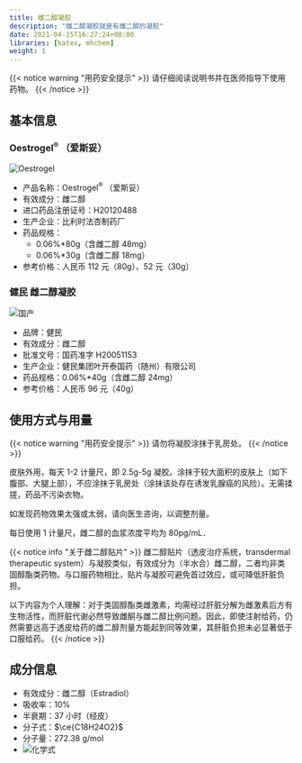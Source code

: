 ```yaml
---
title: 雌二醇凝胶
description: "雌二醇凝胶就是有雌二醇的凝胶"
date: 2021-04-15T16:27:24+08:00
libraries: [katex, mhchem]
weight: 1
---
```


{{< notice warning "用药安全提示" >}}
请仔细阅读说明书并在医师指导下使用药物。
{{< /notice >}}

## 基本信息

### Oestrogel<sup>&reg;</sup> （爱斯妥）

![Oestrogel](/images/Oestrogel.jpg)

- 产品名称：Oestrogel<sup>&reg;</sup> （爱斯妥）
- 有效成分：雌二醇
- 进口药品注册证号：H20120488
- 生产企业：比利时法杏制药厂
- 药品规格：
  - 0.06%\*80g（含雌二醇 48mg）
  - 0.06%\*30g（含雌二醇 18mg）
- 参考价格：人民币 112 元（80g）、52 元（30g）

### 健民 雌二醇凝胶

![国产](/images/Ningjiao.jpg)

- 品牌：健民
- 有效成分：雌二醇
- 批准文号：国药准字 H20051153
- 生产企业：健民集团叶开泰国药（随州）有限公司
- 药品规格：0.06%\*40g（含雌二醇 24mg）
- 参考价格：人民币 96 元（40g）

## 使用方式与用量

{{< notice warning "用药安全提示" >}}
请勿将凝胶涂抹于乳房处。
{{< /notice >}}

皮肤外用，每天 1-2 计量尺，即 2.5g-5g 凝胶。涂抹于较大面积的皮肤上（如下腹部、大腿上部），不应涂抹于乳房处（涂抹该处存在诱发乳腺癌的风险）。无需揉搓，药品不污染衣物。

如发现药物效果太强或太弱，请向医生咨询，以调整剂量。

每日使用 1 计量尺，雌二醇的血浆浓度平均为 80pg/mL．

{{< notice info "关于雌二醇贴片" >}}
雌二醇贴片（透皮治疗系统，transdermal therapeutic system）与凝胶类似，有效成分为（半水合）雌二醇，二者均非类固醇酯类药物。与口服药物相比，贴片与凝胶可避免首过效应，或可降低肝脏负担。

以下内容为个人理解：对于类固醇酯类雌激素，均需经过肝脏分解为雌激素后方有生物活性，而肝脏代谢必然导致雌酮与雌二醇比例问题。因此，即使注射给药，仍然需要远高于透皮给药的雌二醇剂量方能起到同等效果，其肝脏负担未必显著低于口服给药。
{{< /notice >}}

## 成分信息

- 有效成分：雌二醇（Estradiol）
- 吸收率：10%
- 半衰期：37 小时（经皮）
- 分子式：$\ce{C18H24O2}$
- 分子量：272.38 g/mol
- ![化学式](/images/Estradiol.svg)
